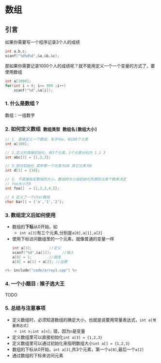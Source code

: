 # 数组

## 引言

如果你需要写一个程序记录3个人的成绩

```c++
int a,b,c;
scanf("%d%d%d",&a,&b,&c);
```

那如果你需要记录1000个人的成绩呢？就不能用定义一个一个变量的方式了，要使用数组

```c++
int a[1000];
for(int i = 0; i<= 999 ;i++)
    scanf("%d",&a[i]);
```

### 1. 什么是数组？

数组：一组数字
### 2.  如何定义数组` 数组类型 数组名[数组大小]`

```c++
// 1. 直接定义一个数组，名字叫a，有100个元素
int a[100];             

// 2.定义时直接初始化，有3个元素，3个元素分别为 1 2 3
int abc[3] = {1,2,3};   

// 3.部分初始化 其中第一个元素为10 其它元素为0
int d[3] = {10};   

// 3. 不直接指定数组的大小，数组的大小由初始化列表的元素个数来决定
// foo大小为5
int foo[]  = {1,2,3,4,5}; 

// 4 定义了一个char数组
char bar[] = {'a','1','2'};
```
### 3.  数组定义后如何使用

 - 数组的**下标**从0开始，如
   - `int a[3]`有三个元素,分别是`a[0],a[1],a[2]`
 - 使用下标访问数组里的一个元素，就像普通的变量一样
   ```c++
   int a[3];        //定义
   scanf("%d",&a[1]);     //输入
   a[0] = 1;        //赋值
   a[0] = a[1] + a[2]; //运算
   ```

```c++
<%- include("code/array1.cpp") %>
```

### 4. 一个小题目 : 猴子选大王

TODO

### 5. 总结与注意事项

 - 定义数组时，必须知道数组的确定大小，也就是说要用常量表达式，`int a[常量表达式]`
   - `int n;int a[n];` 错，因为`n`是变量
 - 定义数组里可以直接初始化`int a[3] = {1,2,3}`
 - 定义数组里可以通过初始化来指明数组大小`int a[] = {1,2,3}`
 - 数组的下标从0开始，`int a[3]`,共3个元素，第一个`a[0]`,最后一个`a[2]`
 - 通过数组的下标来访问元素

